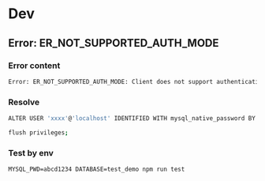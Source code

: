 # Dev

## Error: ER_NOT_SUPPORTED_AUTH_MODE

### Error content

```sh
Error: ER_NOT_SUPPORTED_AUTH_MODE: Client does not support authentication protocol requested by server; consider upgrading MySQL client
```

### Resolve

```sh
ALTER USER 'xxxx'@'localhost' IDENTIFIED WITH mysql_native_password BY 'xxxxxxx';

flush privileges;
```

### Test by env

```
MYSQL_PWD=abcd1234 DATABASE=test_demo npm run test
```
